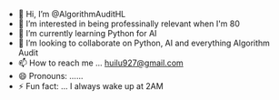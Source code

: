 - 👋 Hi, I’m @AlgorithmAuditHL
- 👀 I’m interested in being professinally relevant when I'm 80  
- 🌱 I’m currently learning Python for AI
- 💞️ I’m looking to collaborate on Python, AI and everything Algorithm Audit
- 📫 How to reach me ... huilu927@gmail.com  
- 😄 Pronouns: ......
- ⚡ Fun fact: ... I always wake up at 2AM

<!---
AlgorithmAuditHL/AlgorithmAuditHL is a ✨ special ✨ repository because its `README.md` (this file) appears on your GitHub profile.
You can click the Preview link to take a look at your changes.
--->
